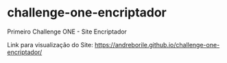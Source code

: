 # challenge-one-encriptador
Primeiro Challenge ONE - Site Encriptador

Link para visualização do Site:
https://andreborile.github.io/challenge-one-encriptador/

